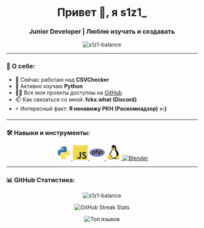 <h1 align="center">Привет 👋, я s1z1_</h1>
<h3 align="center">Junior Developer | Люблю изучать и создавать</h3>

<p align="center">
  <img src="https://komarev.com/ghpvc/?username=s1z1-balance&label=Просмотры%20профиля&color=0e75b6&style=flat" alt="s1z1-balance" />
</p>

---

### 🚀 О себе:

- 🔭 Сейчас работаю над **CSVChecker**  
- 🌱 Активно изучаю **Python**  
- 👨‍💻 Все мои проекты доступны на [GitHub](https://github.com/s1z1-balance)  
- 📫 Как связаться со мной: **fckx.what (Discord)**  
- ⚡ Интересный факт: **Я ненавижу РКН (Роскомнадзор) >:)**

---

### 🛠️ Навыки и инструменты:
<p align="center">
  <a href="https://www.python.org" target="_blank" rel="noreferrer">
    <img src="https://raw.githubusercontent.com/devicons/devicon/master/icons/python/python-original.svg" alt="Python" width="40" height="40"/>
  </a>
  <a href="https://developer.mozilla.org/en-US/docs/Web/JavaScript" target="_blank" rel="noreferrer">
    <img src="https://raw.githubusercontent.com/devicons/devicon/master/icons/javascript/javascript-original.svg" alt="JavaScript" width="40" height="40"/>
  </a>
  <a href="https://www.php.net" target="_blank" rel="noreferrer">
    <img src="https://raw.githubusercontent.com/devicons/devicon/master/icons/php/php-original.svg" alt="PHP" width="40" height="40"/>
  </a>
  <a href="https://www.linux.org/" target="_blank" rel="noreferrer">
    <img src="https://raw.githubusercontent.com/devicons/devicon/master/icons/linux/linux-original.svg" alt="Linux" width="40" height="40"/>
  </a>
  <a href="https://www.blender.org/" target="_blank" rel="noreferrer">
    <img src="https://download.blender.org/branding/community/blender_community_badge_white.svg" alt="Blender" width="40" height="40"/>
  </a>
</p>

---

### 📊 GitHub Статистика:

<p align="center">
  <img src="https://github-readme-stats.vercel.app/api?username=s1z1-balance&show_icons=true&theme=radical&locale=ru" alt="s1z1-balance" />
</p>

<p align="center">
  <img src="https://github-readme-streak-stats.herokuapp.com/?user=s1z1-balance&theme=radical" alt="GitHub Streak Stats" />
</p>

<p align="center">
  <img src="https://github-readme-stats.vercel.app/api/top-langs/?username=s1z1-balance&layout=compact&theme=radical" alt="Топ языков" />
</p>
